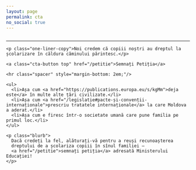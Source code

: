 ```yaml
---
layout: page
permalink: cta
no_social: true
---
```


<section style="min-height: 100vh" class="cta-page">
    <hr class="spacer" style="margin-top: 2em;"/>

    <p class="one-liner-copy">Noi credem că copiii noștri au dreptul la
    școlarizare în căldura căminului părintesc.</p>

    <a class="cta-button top" href="/petitie">Semnați Petiția</a>

    <hr class="spacer" style="margin-bottom: 2em;"/>

    <ul>
      <li>Așa cum <a href="https://publications.europa.eu/s/kgMm">deja este</a> în multe alte țări civilizate.</li>
      <li>Așa cum <a href="/legislatie#pacte-și-convenții-internaționale">prescriu tratatele internaționale</a> la care Moldova a aderat.</li>
      <li>Așa cum e firesc într-o societate umană care pune familia pe primul loc.</li>
    </ul>

    <p class="blurb">
      Dacă credeți la fel, alăturați-vă pentru a reuși recunoașterea
      dreptului de a școlariza copiii în sînul familiei —
      <a href="/petitie">semnați petiția</a> adresată Ministerului Educației!
    </p>
</section>

<style>
.cta-page a {
  color: #2a7ae2;
}

.one-liner-copy {
  font-size: 1.25em;
  line-height: 1.25;
  float: left;
  max-width: 20em;
  margin-left: 1em;
}

.cta-button {
  background-color: #2a7ae2;
  color: white !important;
  padding: 0.5em 1em;
  font-family: 'Alegreya Sans', sans-serif;
  font-size: 1.25em;
  border: none;
  border-radius: 0.3em;
  margin: 0 1em;
  float: left;
}

.cta-button:hover {
  color: white;
}

.cta-page ul {
  margin: 2em 0 0 1em;
}

.spacer {
  border: none;
  clear: both;
}

.blurb {
  max-width: 18em;
  margin: 2em 1em 0 1em;
  background: #eee;
  border-radius: 1em;
  padding: 1em 1.5em;
  color: black;
  font-style: italic;
}
</style>
